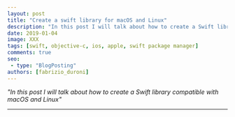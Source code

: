 ```yaml
---
layout: post
title: "Create a swift library for macOS and Linux"
description: "In this post I will talk about how to create a Swift library compatible with macOS and Linux"
date: 2019-01-04
image: XXX
tags: [swift, objective-c, ios, apple, swift package manager]
comments: true
seo:
 - type: "BlogPosting"
authors: [fabrizio_duroni]
---
```


*"In this post I will talk about how to create a Swift library compatible with macOS and Linux"*

---
